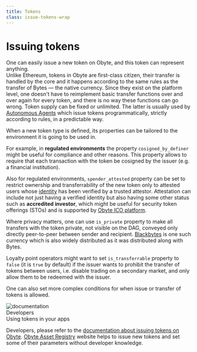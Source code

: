 ```yaml
---
title: Tokens
class: issue-tokens-wrap
---
```


# Issuing tokens
<div class="sub-block">
    One can easily issue a new token on Obyte, and this token can represent anything.
</div>
<div class="sub-text-block">
    Unlike Ethereum, tokens in Obyte are first-class citizen, their transfer is handled by the core and it happens according to the same rules as the transfer of Bytes &mdash; the native currency. Since they exist on the platform level, one doesn't have to reimplement basic transfer functions over and over again for every token, and there is no way these functions can go wrong.
    Token supply can be fixed or unlimited. The latter is usually used by <a href="/platform/autonomous-agents">Autonomous Agents</a> which issue tokens programmatically, strictly according to rules, in a predictable way.
</div>

When a new token type is defined, its properties can be tailored to the environment it is going to be used in.

<div class="white-block">
    <p>
        For example, in <b>regulated environments</b> the property <code>cosigned_by_definer</code> might be useful for compliance and other reasons. This property allows to require that each transaction with the token be cosigned by the issuer (e.g. a financial institution).
    </p>
    <p>
        Also for regulated environments, <code>spender_attested</code> property can be set to restrict ownership and 
        transferrability of the new token only to attested users whose <a href="/platform/identity">identity</a> 
        has been verified by a trusted attestor. Attestation can include not just having a verified identity but 
        also having some other status such as <b>accredited investor</b>, which might be useful for security 
        token offerings (STOs) and is supported by <a href="https://ico-platform.obyte.org" target="_blank" rel="noopener">Obyte ICO platform</a>.
    </p>
    <p>
        Where privacy matters, one can use <code>is_private</code> property to make all transfers with the token 
        private, not visible on the DAG, conveyed only directly peer-to-peer between sender and recipient. 
        <a href="/platform/blackbytes">Blackbytes</a> is one such currency which is also widely distributed as it was distributed along with Bytes.
    </p>
    <p>
        Loyalty point operators might want to set <code>is_transferrable</code> property to <code>false</code> (it is
         <code>true</code> by default) if the issuer wants to prohibit the transfer of tokens between users, i.e. 
         disable trading on a secondary market, and only allow them to be redeemed with the issuer.    
    </p>
    <p>
        One can also set more complex conditions for when issue or transfer of tokens is allowed.
    </p>
</div>


<div class="dev-blog">
    <div class="dev-img-block">
        <img src="/user/themes/obyte/assets/issue-tokens/doc.svg" alt="documentation">
    </div>
    <div class="info-block">
        <div class="cat">Developers</div>
        <div class="title">Using tokens in your apps</div>
        <p>
            Developers, please refer to the <a href="https://developer.obyte.org/issuing-assets-on-byteball" target="_blank" rel="noopener">documentation about issuing tokens on Obyte</a>.
            <a target="_blank" rel="noopener" href="https://obyte.app/#!/asset/order">Obyte Asset Registry</a> website helps to issue new tokens and set some of their parameters without developer knowledge.
        </p>
    </div>
</div>




